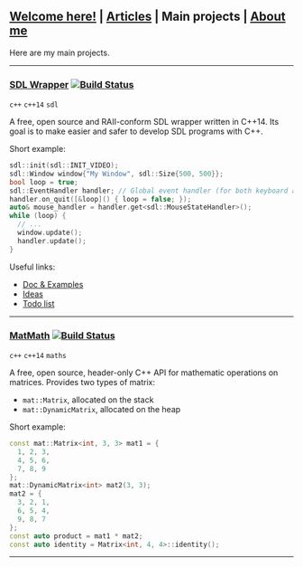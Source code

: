 ## [Welcome here!](index.md) | [Articles](articles.md) | Main projects | [About me](about.md)
Here are my main projects.

---


### [SDL Wrapper](https://github.com/vpenando/sdl-cpp) [![Build Status](https://travis-ci.org/vpenando/sdl-cpp.svg)](https://travis-ci.org/vpenando/sdl-cpp)
`c++` `c++14` `sdl`

A free, open source and RAII-conform SDL wrapper written in C++14. Its goal is to make easier and safer to develop SDL programs with C++.

Short example:
```cpp
sdl::init(sdl::INIT_VIDEO);
sdl::Window window{"My Window", sdl::Size{500, 500}};
bool loop = true;
sdl::EventHandler handler; // Global event handler (for both keyboard and mouse)
handler.on_quit([&loop]() { loop = false; });
auto& mouse_handler = handler.get<sdl::MouseStateHandler>();
while (loop) {
  // ...
  window.update();
  handler.update();
}
```
Useful links:
- [Doc & Examples](https://github.com/vpenando/sdl-cpp/blob/master/README.md)
- [Ideas](https://github.com/vpenando/sdl-cpp/wiki/Ideas)
- [Todo list](https://github.com/vpenando/sdl-cpp/wiki/Todo-list)

---

### [MatMath](https://github.com/tyr-sl3/MatMath) [![Build Status](https://travis-ci.org/vpenando/MatMath.svg)](https://travis-ci.org/vpenando/MatMath)
`c++` `c++14` `maths`

A free, open source, header-only C++ API for mathematic operations on matrices. Provides two types of matrix:
- `mat::Matrix`, allocated on the stack
- `mat::DynamicMatrix`, allocated on the heap

Short example:
```cpp
const mat::Matrix<int, 3, 3> mat1 = {
  1, 2, 3,
  4, 5, 6,
  7, 8, 9
};
mat::DynamicMatrix<int> mat2(3, 3);
mat2 = {
  3, 2, 1,
  6, 5, 4,
  9, 8, 7
};
const auto product = mat1 * mat2;
const auto identity = Matrix<int, 4, 4>::identity();
```

---
